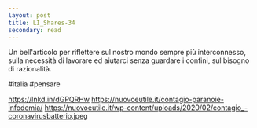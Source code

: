 ```yaml
---
layout: post
title: LI_Shares-34
secondary: read
---
```


Un bell'articolo per riflettere sul nostro mondo sempre più interconnesso, sulla necessità di lavorare ed aiutarci senza guardare i confini, sul bisogno di razionalità.

#italia #pensare 

https://lnkd.in/dGPQRHw
https://nuovoeutile.it/contagio-paranoie-infodemia/
https://nuovoeutile.it/wp-content/uploads/2020/02/contagio_-coronavirusbatterio.jpeg
